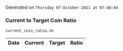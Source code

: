 Generated on `Thursday 07-October-2021 at 07:48:44`

### Current to Target Coin Ratio
`current_coin_ratio.sh`

Date|Current|Target|Ratio
---|---|---|---
